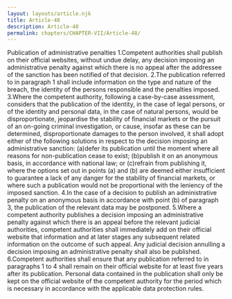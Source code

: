 ```yaml
---
layout: layouts/article.njk
title: Article-48
description: Article-48
permalink: chapters/CHAPTER-VII/Article-48/
---
```

Publication of administrative penalties
1.Competent authorities shall publish on their official websites, without undue delay, any decision imposing an administrative penalty against which there is no appeal after the addressee of the sanction has been notified of that decision.
2.The publication referred to in paragraph 1 shall include information on the type and nature of the breach, the identity of the persons responsible and the penalties imposed.
3.Where the competent authority, following a case-by-case assessment, considers that the publication of the identity, in the case of legal persons, or of the identity and personal data, in the case of natural persons, would be disproportionate, jeopardise the stability of financial markets or the pursuit of an on-going criminal investigation, or cause, insofar as these can be determined, disproportionate damages to the person involved, it shall adopt either of the following solutions in respect to the decision imposing an administrative sanction:
(a)defer its publication until the moment where all reasons for non-publication cease to exist;
(b)publish it on an anonymous basis, in accordance with national law; or
(c)refrain from publishing it, where the options set out in points (a) and (b) are deemed either insufficient to guarantee a lack of any danger for the stability of financial markets, or where such a publication would not be proportional with the leniency of the imposed sanction. 
4.In the case of a decision to publish an administrative penalty on an anonymous basis in accordance with point (b) of paragraph 3, the publication of the relevant data may be postponed. 
5.Where a competent authority publishes a decision imposing an administrative penalty against which there is an appeal before the relevant judicial authorities, competent authorities shall immediately add on their official website that information and at later stages any subsequent related information on the outcome of such appeal. Any judicial decision annulling a decision imposing an administrative penalty shall also be published. 
6.Competent authorities shall ensure that any publication referred to in paragraphs 1 to 4 shall remain on their official website for at least five years after its publication. Personal data contained in the publication shall only be kept on the official website of the competent authority for the period which is necessary in accordance with the applicable data protection rules.

